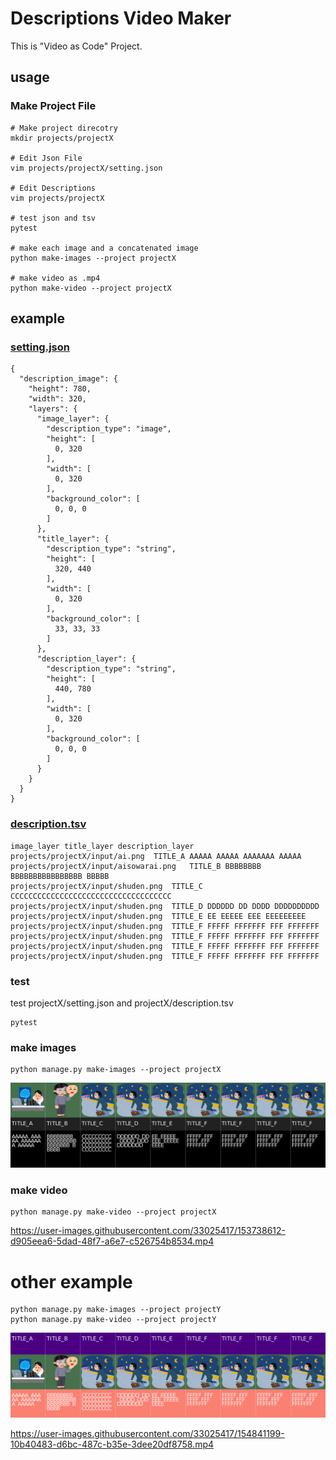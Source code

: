 # Descriptions Video Maker
This is "Video as Code" Project.

## usage
### Make Project File
```commandline
# Make project direcotry 
mkdir projects/projectX

# Edit Json File
vim projects/projectX/setting.json

# Edit Descriptions
vim projects/projectX

# test json and tsv
pytest

# make each image and a concatenated image
python make-images --project projectX

# make video as .mp4
python make-video --project projectX
```

## example
### [setting.json](https://github.com/gesoges0/descriptions-video-maker/blob/main/projects/projectX/setting.json)
```commandline
{
  "description_image": {
    "height": 780,
    "width": 320,
    "layers": {
      "image_layer": {
        "description_type": "image",
        "height": [
          0, 320
        ],
        "width": [
          0, 320
        ],
        "background_color": [
          0, 0, 0
        ]
      },
      "title_layer": {
        "description_type": "string",
        "height": [
          320, 440
        ],
        "width": [
          0, 320
        ],
        "background_color": [
          33, 33, 33
        ]
      },
      "description_layer": {
        "description_type": "string",
        "height": [
          440, 780
        ],
        "width": [
          0, 320
        ],
        "background_color": [
          0, 0, 0
        ]
      }
    }
  }
}
```

### [description.tsv](https://github.com/gesoges0/descriptions-video-maker/blob/main/projects/projectX/descriptions.tsv)
```commandline
image_layer	title_layer	description_layer
projects/projectX/input/ai.png	TITLE_A	AAAAA AAAAA AAAAAAA AAAAA
projects/projectX/input/aisowarai.png	TITLE_B	BBBBBBBB BBBBBBBBBBBBBBBB BBBBB
projects/projectX/input/shuden.png	TITLE_C	CCCCCCCCCCCCCCCCCCCCCCCCCCCCCCCCCCCC
projects/projectX/input/shuden.png	TITLE_D	DDDDDD DD DDDD DDDDDDDDDD
projects/projectX/input/shuden.png	TITLE_E	EE EEEEE EEE EEEEEEEEE
projects/projectX/input/shuden.png	TITLE_F	FFFFF FFFFFFF FFF FFFFFFF
projects/projectX/input/shuden.png	TITLE_F	FFFFF FFFFFFF FFF FFFFFFF
projects/projectX/input/shuden.png	TITLE_F	FFFFF FFFFFFF FFF FFFFFFF
projects/projectX/input/shuden.png	TITLE_F	FFFFF FFFFFFF FFF FFFFFFF

```

### test
test projectX/setting.json and projectX/description.tsv
```commandline
pytest
```

### make images
```commandline
python manage.py make-images --project projectX
```

![output](output/projectX/concat/output.png "output")

### make video
```commandline
python manage.py make-video --project projectX
```

https://user-images.githubusercontent.com/33025417/153738612-d905eea6-5dad-48f7-a6e7-c526754b8534.mp4


# other example
```commandline
python manage.py make-images --project projectY
python manage.py make-video --project projectY
```
![output](output/projectY/concat/output.png "output")


https://user-images.githubusercontent.com/33025417/154841199-10b40483-d6bc-487c-b35e-3dee20df8758.mp4




